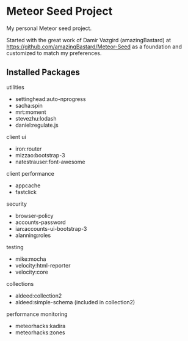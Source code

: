 # Meteor Seed Project

My personal Meteor seed project.

Started with the great work of Damir Vazgird (amazingBastard) at https://github.com/amazingBastard/Meteor-Seed as a foundation and customized to match my preferences.


## Installed Packages

utilities
- settinghead:auto-nprogress
- sacha:spin
- mrt:moment
- stevezhu:lodash
- daniel:regulate.js

client ui
- iron:router
- mizzao:bootstrap-3
- natestrauser:font-awesome

client performance
- appcache
- fastclick

security
- browser-policy
- accounts-password
- ian:accounts-ui-bootstrap-3
- alanning:roles

testing
- mike:mocha
- velocity:html-reporter
- velocity:core

collections
- aldeed:collection2
- aldeed:simple-schema (included in collection2)

performance monitoring
- meteorhacks:kadira
- meteorhacks:zones
